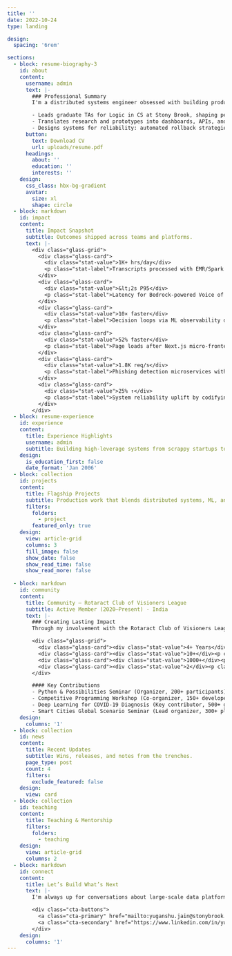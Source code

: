 ```yaml
---
title: ''
date: 2022-10-24
type: landing

design:
  spacing: '6rem'

sections:
  - block: resume-biography-3
    id: about
    content:
      username: admin
      text: |-
        ### Professional Summary
        I'm a distributed systems engineer obsessed with building production-grade data platforms, resilient microservices, and applied machine learning products that ship to stakeholders fast. I mix research-grade rigor with product intuition—whether it's orchestrating ETL pipelines over petabyte-scale telemetry or shipping AI copilots that unblock decision makers in minutes instead of hours.

        - Leads graduate TAs for Logic in CS at Stony Brook, shaping pedagogy and mentoring peers.
        - Translates research and prototypes into dashboards, APIs, and developer tooling that move business metrics.
        - Designs systems for reliability: automated rollback strategies, observability-first infrastructure, and graceful degradation everywhere.
      button:
        text: Download CV
        url: uploads/resume.pdf
      headings:
        about: ''
        education: ''
        interests: ''
    design:
      css_class: hbx-bg-gradient
      avatar:
        size: xl
        shape: circle
  - block: markdown
    id: impact
    content:
      title: Impact Snapshot
      subtitle: Outcomes shipped across teams and platforms.
      text: |-
        <div class="glass-grid">
          <div class="glass-card">
            <div class="stat-value">1K+ hrs/day</div>
            <p class="stat-label">Transcripts processed with EMR/Spark ETL orchestrated in Java with zero-downtime retries.</p>
          </div>
          <div class="glass-card">
            <div class="stat-value">&lt;2s P95</div>
            <p class="stat-label">Latency for Bedrock-powered Voice of Advertiser copilot serving 500+ Ads stakeholders.</p>
          </div>
          <div class="glass-card">
            <div class="stat-value">10× faster</div>
            <p class="stat-label">Decision loops via ML observability dashboards and automated alerting pipelines.</p>
          </div>
          <div class="glass-card">
            <div class="stat-value">52% faster</div>
            <p class="stat-label">Page loads after Next.js micro-frontends, caching strategy, and perf budgets at RSTech Softwares.</p>
          </div>
          <div class="glass-card">
            <div class="stat-value">1.8K req/s</div>
            <p class="stat-label">Phishing detection microservices with FastAPI + Redis deployed across Kubernetes.</p>
          </div>
          <div class="glass-card">
            <div class="stat-value">25% ↑</div>
            <p class="stat-label">System reliability uplift by codifying security, observability, and incident runbooks across engineering pods.</p>
          </div>
        </div>
  - block: resume-experience
    id: experience
    content:
      title: Experience Highlights
      username: admin
      subtitle: Building high-leverage systems from scrappy startups to Amazon-scale.
    design:
      is_education_first: false
      date_format: 'Jan 2006'
  - block: collection
    id: projects
    content:
      title: Flagship Projects
      subtitle: Production work that blends distributed systems, ML, and product craft.
      filters:
        folders:
          - project
        featured_only: true
    design:
      view: article-grid
      columns: 3
      fill_image: false
      show_date: false
      show_read_time: false
      show_read_more: false
  
  - block: markdown
    id: community
    content:
      title: Community — Rotaract Club of Visioners League
      subtitle: Active Member (2020–Present) · India
      text: |-
        ### Creating Lasting Impact
        Through my involvement with the Rotaract Club of Visioners League, I've combined technical expertise with community service to create meaningful change. Technology is most powerful when it serves people; education unlocks potential.

        <div class="glass-grid">
          <div class="glass-card"><div class="stat-value">4+ Years</div><p class="stat-label">Dedicated service & continuous engagement</p></div>
          <div class="glass-card"><div class="stat-value">10+</div><p class="stat-label">Events organized — technical workshops & seminars</p></div>
          <div class="glass-card"><div class="stat-value">1000+</div><p class="stat-label">People reached as direct beneficiaries</p></div>
          <div class="glass-card"><div class="stat-value">2</div><p class="stat-label">International events led/co-led with global impact</p></div>
        </div>

        #### Key Contributions
        - Python & Possibilities Seminar (Organizer, 200+ participants): introduced Python fundamentals and real-world applications. Skills: event management, technical education, public speaking.
        - Competitive Programming Workshop (Co-organizer, 150+ developers): STL and dynamic programming curriculum. Skills: workshop planning, mentoring, curriculum design.
        - Deep Learning for COVID-19 Diagnosis (Key contributor, 500+ global attendees): coordinated international experts on AI for public health. Skills: international event management, healthcare tech, research coordination.
        - Smart Cities Global Scenario Seminar (Lead organizer, 300+ planners & technologists): knowledge exchange on urban technology. Skills: strategic planning, urban tech, international collaboration.
    design:
      columns: '1'
  - block: collection
    id: news
    content:
      title: Recent Updates
      subtitle: Wins, releases, and notes from the trenches.
      page_type: post
      count: 4
      filters:
        exclude_featured: false
    design:
      view: card
  - block: collection
    id: teaching
    content:
      title: Teaching & Mentorship
      filters:
        folders:
          - teaching
    design:
      view: article-grid
      columns: 2
  - block: markdown
    id: connect
    content:
      title: Let’s Build What’s Next
      text: |-
        I'm always up for conversations about large-scale data platforms, reliability engineering, or building product-oriented ML systems. If you're shipping something ambitious—or want to collaborate on research and teaching—drop a line.

        <div class="cta-buttons">
          <a class="cta-primary" href="mailto:yuganshu.jain@stonybrook.edu">Schedule a conversation</a>
          <a class="cta-secondary" href="https://www.linkedin.com/in/yuganshu-jain-6047b6165/" target="_blank" rel="noopener">Connect on LinkedIn</a>
        </div>
    design:
      columns: '1'
---
```

